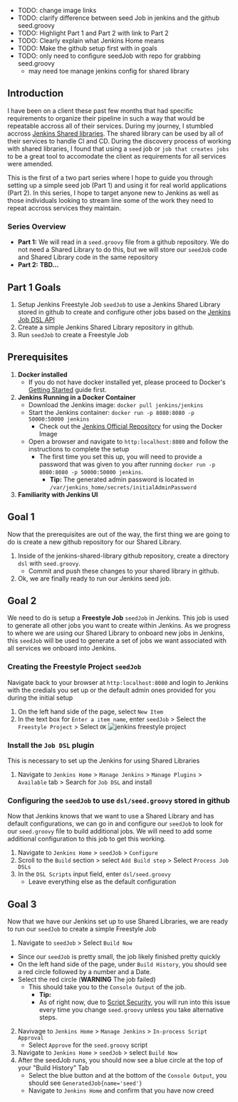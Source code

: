 
* TODO: change image links
* TODO: clarify difference between seed Job in jenkins and the github seed.groovy
* TODO: Highlight Part 1 and Part 2 with link to Part 2
* TODO: Clearly explain what Jenkins Home means
* TODO: Make the github setup first with in goals
* TODO: only need to configure seedJob with repo for grabbing seed.groovy
  * may need toe manage jenkins config for shared library

## Introduction
I have been on a client these past few months that had specific requirements to organize their pipeline in such a way that would be repeatable accross all of their services. During my journey, I stumbled accross [Jenkins Shared libraries](https://jenkins.io/doc/book/pipeline/shared-libraries/). The shared library can be used by all of their services to handle CI and CD. During the discovery process of working with shared libraries, I found that using a `seed` job or `job that creates jobs` to be a great tool to accomodate the client as requirements for all services were amended. 

This is the first of a two part series where I hope to guide you through setting up a simple seed job (Part 1) and using it for real world applications (Part 2). In this series, I hope to target anyone new to Jenkins as well as those individuals looking to stream line some of the work they need to repeat accross services they maintain.

### Series Overview
* **Part 1:** We will read in a `seed.groovy` file from a github repository. We do not need a Shared Library to do this, but we will store our `seedJob` code and Shared Library code in the same repository
* **Part 2:** **TBD...**

## Part 1 Goals
1. Setup Jenkins Freestyle Job `seedJob` to use a Jenkins Shared Library stored in github to create and configure other jobs based on the [Jenkins Job DSL API](https://jenkinsci.github.io/job-dsl-plugin/)
2. Create a simple Jenkins Shared Library repository in github.
3. Run `seedJob` to create a Freestyle Job 

## Prerequisites
1. **Docker installed** 
   * If you do not have docker installed yet, please proceed to Docker's [Getting Started](https://docs.docker.com/get-started/) guide first.
2. **Jenkins Running in a Docker Container**
    * Download the Jenkins image: `docker pull jenkins/jenkins`
    * Start the Jenkins container: `docker run -p 8080:8080 -p 50000:50000 jenkins`
      * Check out the [Jenkins Official Repository](https://hub.docker.com/_/jenkins/) for using the Docker Image 
    * Open a browser and navigate to `http:localhost:8080` and follow the instructions to complete the setup
      * The first time you set this up, you will need to provide a password that was given to you after running `docker run -p 8080:8080 -p 50000:50000 jenkins`. 
         * **Tip:** The generated admin password is located in `/var/jenkins_home/secrets/initialAdminPassword`
3. **Familiarity with Jenkins UI**

## Goal 1
Now that the prerequisites are out of the way, the first thing we are going to do is create a new github repository for our Shared Library.

  1. Inside of the jenkins-shared-library github repository, create a directory `dsl` with `seed.groovy`. 
      * Commit and push these changes to your shared library in github.
5. Ok, we are finally ready to run our Jenkins seed job.

## Goal 2
We need to do is setup a **Freestyle Job** `seedJob` in Jenkins. This job is used to generate all other jobs you want to create within Jenkins. As we progress to where we are using our Shared Library to onboard new jobs in Jenkins, this `seedJob` will be used to generate a set of jobs we want associated with all services we onboard into Jenkins.

### Creating the Freestyle Project `seedJob`
Navigate back to your browser at `http:localhost:8080` and login to Jenkins with the credials you set up or the default admin ones provided for you during the initial setup

  1. On the left hand side of the page, select `New Item`
  2. In the text box for `Enter a item name`, enter `seedJob` > Select the `Freestyle Project` > Select `OK`
  ![jenkins freestyle project](https://raw.githubusercontent.com/kcrane3576/blog-usa/master/images/2018/05/jenkins-shared-library-02.PNG)

### Install the `Job DSL` plugin
This is necessary to set up the Jenkins for using Shared Libraries

  1. Navigate to `Jenkins Home` > `Manage Jenkins` > `Manage Plugins` > `Available` tab > Search for `Job DSL` and install

### Configuring the `seedJob` to use `dsl/seed.groovy` stored in github
  Now that Jenkins knows that we want to use a Shared Library and has default configurations, we can go in and configure our `seedJob` to look for our `seed.groovy` file to build additional jobs. We will need to add some additional configuration to this job to get this working.

   1. Navigate to `Jenkins Home` > `seedJob` > `Configure` 
   2. Scroll to the `Build` section > select `Add Build step` > Select `Process Job DSLs`
   3. In the `DSL Scripts` input field, enter `dsl/seed.groovy`
       * Leave everything else as the default configuration
  
##  Goal 3
Now that we have our Jenkins set up to use Shared Libraries, we are ready to run our `seedJob` to create a simple Freestyle Job
  1. Navigate to `seedJob` > Select `Build Now` 
   * Since our `seedJob` is pretty small, the job likely finished pretty quickly
   * On the left hand side of the page, under `Build History`, you should see a red circle followed by a number and a Date.
   * Select the red circle (**WARNING** The job failed)
      * This should take you to the `Console Output` of the job. 
        * **Tip:** 
        * As of right now, due to [Script Security](https://github.com/jenkinsci/job-dsl-plugin/wiki/Script-Security), you will run into this issue every time you change `seed.groovy` unless you take alternative steps.
  2. Navivage to `Jenkins Home` > `Manage Jenkins` > `In-process Script Approval`
     * Select `Approve` for the `seed.groovy` script
  3. Navigate to `Jenkins Home` > `seedJob` > select `Build Now`
  4. After the seedJob runs, you should now see a blue circle at the top of your "Build History" Tab
     * Select the blue button and at the bottom of the `Console Output`, you should see `GeneratedJob{name='seed'}`
     * Navigate to `Jenkins Home` and confirm that you have now creed 
      
